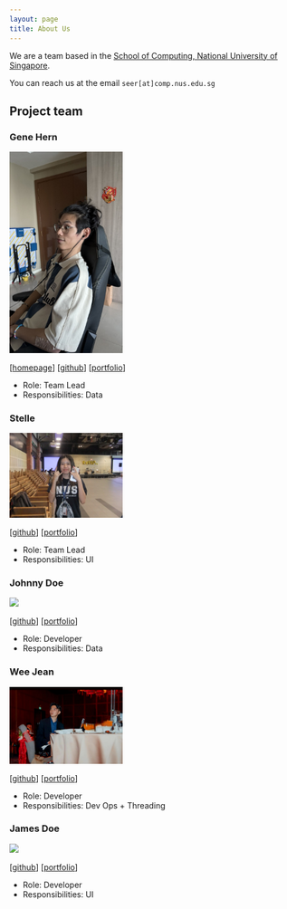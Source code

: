 ```yaml
---
layout: page
title: About Us
---
```


We are a team based in the [School of Computing, National University of Singapore](https://www.comp.nus.edu.sg).

You can reach us at the email `seer[at]comp.nus.edu.sg`

## Project team

### Gene Hern

<img src="images/genehern.png" width="200px">

[[homepage](http://www.comp.nus.edu.sg/~damithch)]
[[github](https://github.com/genehern)]
[[portfolio](team/genehern.md)]

* Role: Team Lead
* Responsibilities: Data

### Stelle

<img src="images/stellecodes.png" width="200px">

[[github](http://github.com/stellecodes)]
[[portfolio](team/stelle.md)]

* Role: Team Lead
* Responsibilities: UI

### Johnny Doe

<img src="images/johndoe.png" width="200px">

[[github](http://github.com/johndoe)] [[portfolio](team/johndoe.md)]

* Role: Developer
* Responsibilities: Data

### Wee Jean

<img src="images/weejean.png" width="200px">

[[github](http://WeeJean.com/)]
[[portfolio](team/weejean.md)]

* Role: Developer
* Responsibilities: Dev Ops + Threading

### James Doe

<img src="images/johndoe.png" width="200px">

[[github](http://github.com/YH-100203)]
[[portfolio](team/YingHeng.md)]

* Role: Developer
* Responsibilities: UI
